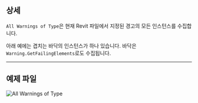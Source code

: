 ## 상세
`All Warnings of Type`은 현재 Revit 파일에서 지정된 경고의 모든 인스턴스를 수집합니다.

아래 예에는 겹치는 바닥의 인스턴스가 하나 있습니다. 바닥은 `Warning.GetFailingElements`로도 수집됩니다.
___
## 예제 파일

![All Warnings of Type](./DSRevitNodesUI.AllWarningsOfType_img.jpg)

